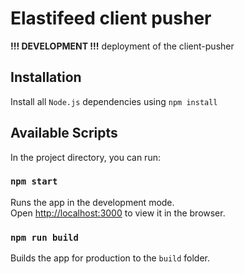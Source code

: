 # Elastifeed client pusher

**!!! DEVELOPMENT !!!** deployment of the client-pusher

## Installation
Install all `Node.js` dependencies using `npm install`

## Available Scripts

In the project directory, you can run:

### `npm start`

Runs the app in the development mode.<br>
Open [http://localhost:3000](http://localhost:3000) to view it in the browser.

### `npm run build`

Builds the app for production to the `build` folder.